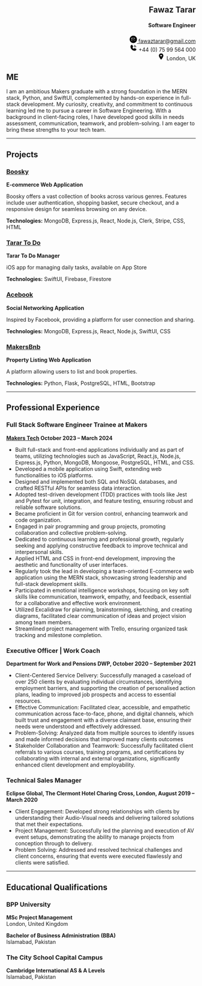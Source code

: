 <h2 align="right">Fawaz Tarar</h2>
<h4 align="right">Software Engineer</h4>  
<p align="right">
  <a href="mailto:fawaztarar@gmail.com">
    <img src="2024638_email_mail_message_new_sms_icon.png" alt="Email" height="20" /> fawaztarar@gmail.com
  </a>
  <br/>
  <img src="9023670_phone_call_fill_icon.png" alt="Phone" height="20" /> +44 (0) 75 99 564 000
  <br/>
  <img src="352521_location_on_icon.png" alt="Location" height="20" /> London, UK
</p>





## ME

I am an ambitious Makers graduate with a strong foundation in the MERN stack, Python, and SwiftUI, complemented by hands-on experience in full-stack development. My curiosity, creativity, and commitment to continuous learning led me to pursue a career in Software Engineering. With a background in client-facing roles, I have developed good skills in needs assessment, communication, teamwork, and problem-solving. I am eager to bring these strengths to your tech team.



---
## Projects


### [Boosky](https://github.com/Fawaztarar/Booksy-frontend)
**E-commerce Web Application**

Boosky offers a vast collection of books across various genres. Features include user authentication, shopping basket, secure checkout, and a responsive design for seamless browsing on any device.

**Technologies:** MongoDB, Express.js, React, Node.js, Clerk, Stripe, CSS, HTML

### [Tarar To Do](https://github.com/Fawaztarar/SwiftUI_ToDoListApp)
**Tarar To Do Manager**

iOS app for managing daily tasks, available on App Store

**Technologies:**  SwiftUI, Firebase, Firestore 

### [Acebook](https://github.com/Fawaztarar/acebook_MERN)
**Social Networking Application**

Inspired by Facebook, providing a platform for user connection and sharing.

**Technologies:** MongoDB, Express.js, React, Node.js, SwiftUI, CSS

### [MakersBnb](https://github.com/Fawaztarar/makers-007-engineering-project-1)
**Property Listing Web Application**

A platform allowing users to list and book properties.

**Technologies:** Python, Flask, PostgreSQL, HTML, Bootstrap

---

## Professional Experience

### Full Stack Software Engineer Trainee at Makers
**[Makers Tech](https://makers.tech) October 2023 – March 2024**

- Built full-stack and front-end applications individually and as part of teams, utilizing technologies such as JavaScript, React.js, Node.js, Express.js, Python, MongoDB, Mongoose, PostgreSQL, HTML, and CSS.
- Developed a mobile application using Swift, extending web functionalities to iOS platforms.
- Designed and implemented both SQL and NoSQL databases, and crafted RESTful APIs for seamless data interaction.
- Adopted test-driven development (TDD) practices with tools like Jest and Pytest for unit, integration, and feature testing, ensuring robust and reliable software solutions.
- Became proficient in Git for version control, enhancing teamwork and code organization.
- Engaged in pair programming and group projects, promoting collaboration and collective problem-solving.
- Dedicated to continuous learning and professional growth, regularly seeking and applying constructive feedback to improve technical and interpersonal skills.
- Applied HTML and CSS in front-end development, improving the aesthetic and functionality of user interfaces.
- Regularly took the lead in developing a team-oriented E-commerce web application using the MERN stack, showcasing strong leadership and full-stack development skills.
- Participated in emotional intelligence workshops, focusing on key soft skills like communication, teamwork, empathy, and feedback, essential for a collaborative and effective work environment.
- Utilized Excalidraw for planning, brainstorming, sketching, and creating diagrams, facilitated clear communication of ideas and project vision among team members.
- Streamlined project management with Trello, ensuring organized task tracking and milestone completion.


### Executive Officer | Work Coach
**Department for Work and Pensions DWP, October 2020 – September 2021**

- Client-Centered Service Delivery: Successfully managed a caseload of over 250 clients by evaluating individual circumstances, identifying employment barriers, and supporting the creation of personalised action plans, leading to improved job prospects and access to essential resources.
- Effective Communication: Facilitated clear, accessible, and empathetic communication across face-to-face, phone, and digital channels, which built trust and engagement with a diverse claimant base, ensuring their needs were understood and effectively addressed.
- Problem-Solving: Analyzed data from multiple sources to identify issues and made informed decisions that improved many clients outcomes
- Stakeholder Collaboration and Teamwork: Successfully facilitated client referrals to various courses, training programs, and certifications by collaborating with internal and external organizations, significantly enhanced client development and employability.

  


### Technical Sales Manager
**Eclipse Global, The Clermont Hotel Charing Cross, London, August 2019 – March 2020**

- Client Engagement: Developed strong relationships with clients by understanding their Audio-Visual needs and delivering tailored solutions that met their expectations.
- Project Management: Successfully led the planning and execution of AV event setups, demonstrating the ability to manage projects from conception through to delivery.
- Problem Solving: Addressed and resolved technical challenges and client concerns, ensuring that events were executed flawlessly and clients were satisfied.


---



## Educational Qualifications


### BPP University
**MSc Project Management**  
London, United Kingdom  


**Bachelor of Business Administration (BBA)**  
 Islamabad, Pakistan  

### The City School Capital Campus
**Cambridge International AS & A Levels**  
Islamabad, Pakistan  





 
